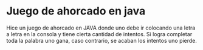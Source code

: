 # Juego de ahorcado en java 

Hice un juego de ahorcado en JAVA donde uno debe ir colocando una letra a letra en la consola y tiene cierta cantidad de intentos. Si logra completar toda la palabra uno gana, caso contrario, se acaban los intentos uno pierde.
